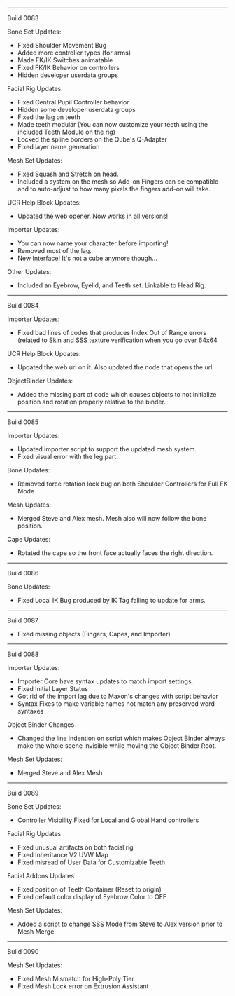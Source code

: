 ----------
Build 0083

Bone Set Updates:
- Fixed Shoulder Movement Bug
- Added more controller types (for arms)
- Made FK/IK Switches animatable
- Fixed FK/IK Behavior on controllers
- Hidden developer userdata groups

Facial Rig Updates
- Fixed Central Pupil Controller behavior
- Hidden some developer userdata groups
- Fixed the lag on teeth
- Made teeth modular (You can now customize your teeth using the included Teeth Module on the rig)
- Locked the spline borders on the Qube's Q-Adapter
- Fixed layer name generation

Mesh Set Updates:
- Fixed Squash and Stretch on head.
- Included a system on the mesh so Add-on Fingers can be compatible and to auto-adjust to how many pixels the fingers add-on will take.

UCR Help Block Updates:
- Updated the web opener. Now works in all versions!

Importer Updates:
- You can now name your character before importing!
- Removed most of the lag.
- New Interface! It's not a cube anymore though...

Other Updates:
- Included an Eyebrow, Eyelid, and Teeth set. Linkable to Head Rig.

----------
Build 0084

Importer Updates:
- Fixed bad lines of codes that produces Index Out of Range errors (related to Skin and SSS texture verification when you go over 64x64

UCR Help Block Updates:
- Updated the web url on it. Also updated the node that opens the url.

ObjectBinder Updates:
- Added the missing part of code which causes objects to not initialize position and rotation properly relative to the binder.

----------
Build 0085

Importer Updates:
- Updated importer script to support the updated mesh system.
- Fixed visual error with the leg part.

Bone Updates:
- Removed force rotation lock bug on both Shoulder Controllers for Full FK Mode

Mesh Updates:
- Merged Steve and Alex mesh. Mesh also will now follow the bone position.

Cape Updates:
- Rotated the cape so the front face actually faces the right direction.

----------
Build 0086

Bone Updates:
- Fixed Local IK Bug produced by IK Tag failing to update for arms.

----------
Build 0087
- Fixed missing objects (Fingers, Capes, and Importer)

----------
Build 0088

Importer Updates:
- Importer Core have syntax updates to match import settings.
- Fixed Initial Layer Status
- Got rid of the import lag due to Maxon's changes with script behavior
- Syntax Fixes to make variable names not match any preserved word syntaxes

Object Binder Changes
- Changed the line indention on script which makes Object Binder always make the whole scene invisible while moving the Object Binder Root.

Mesh Set Updates:
- Merged Steve and Alex Mesh

---------
Build 0089

Bone Set Updates:
- Controller Visibility Fixed for Local and Global Hand controllers

Facial Rig Updates
- Fixed unusual artifacts on both facial rig
- Fixed Inheritance V2 UVW Map
- Fixed misread of User Data for Customizable Teeth

Facial Addons Updates
- Fixed position of Teeth Container (Reset to origin)
- Fixed default color display of Eyebrow Color to OFF

Mesh Set Updates:
- Added a script to change SSS Mode from Steve to Alex version prior to Mesh Merge

----------
Build 0090

Mesh Set Updates:
- Fixed Mesh Mismatch for High-Poly Tier
- Fixed Mesh Lock error on Extrusion Assistant
